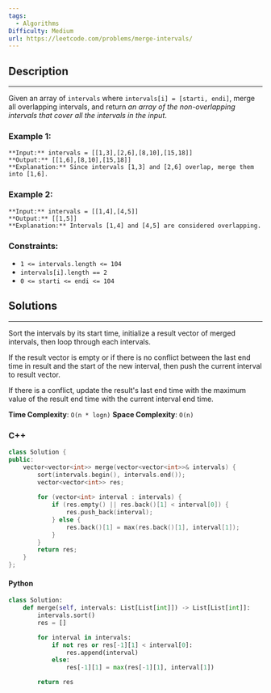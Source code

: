```yaml
---
tags:
  - Algorithms
Difficulty: Medium
url: https://leetcode.com/problems/merge-intervals/
---
```

## Description
---
Given an array of `intervals` where `intervals[i] = [starti, endi]`, merge all overlapping intervals, and return _an array of the non-overlapping intervals that cover all the intervals in the input_.
### Example 1:
```
**Input:** intervals = [[1,3],[2,6],[8,10],[15,18]]
**Output:** [[1,6],[8,10],[15,18]]
**Explanation:** Since intervals [1,3] and [2,6] overlap, merge them into [1,6].
```

### Example 2:
```
**Input:** intervals = [[1,4],[4,5]]
**Output:** [[1,5]]
**Explanation:** Intervals [1,4] and [4,5] are considered overlapping.
```

### Constraints:
- `1 <= intervals.length <= 104`
- `intervals[i].length == 2`
- `0 <= starti <= endi <= 104`
## Solutions
---
Sort the intervals by its start time, initialize a result vector of merged intervals, then loop through each intervals. 

If the result vector is empty or if there is no conflict between the last end time in result and the start of the new interval, then push the current interval to result vector.

If there is a conflict, update the result's last end time with the maximum value of the result end time with the current interval end time.

**Time Complexity**: `O(n * logn)`
**Space Complexity**: `O(n)`
### C++
```cpp
class Solution {
public:
	vector<vector<int>> merge(vector<vector<int>>& intervals) {
		sort(intervals.begin(), intervals.end()); 
		vector<vector<int>> res; 
	
		for (vector<int> interval : intervals) {
			if (res.empty() || res.back()[1] < interval[0]) {
				res.push_back(interval); 
			} else {
				res.back()[1] = max(res.back()[1], interval[1]); 
			}
		}
		return res;
	}
};
```

#### Python
```python
class Solution:
	def merge(self, intervals: List[List[int]]) -> List[List[int]]:
		intervals.sort()
		res = []

		for interval in intervals:
			if not res or res[-1][1] < interval[0]:
				res.append(interval)
			else:
				res[-1][1] = max(res[-1][1], interval[1])

		return res
```